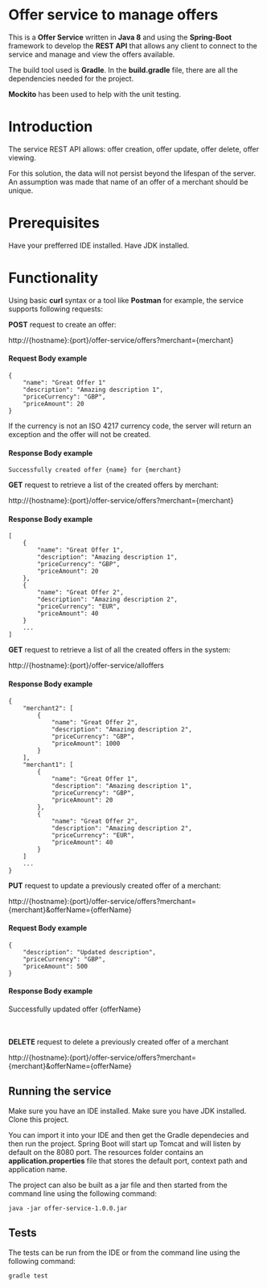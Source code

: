 # Offer service to manage offers #

This is a **Offer Service** written in **Java 8** and using the **Spring-Boot** framework to develop the **REST API** that allows any client to connect to the service and manage and view the offers available.

The build tool used is **Gradle**. In the **build.gradle** file, there are all the dependencies needed for the project.

**Mockito** has been used to help with the unit testing.

# Introduction #

The service REST API allows: offer creation, offer update, offer delete, offer viewing.

For this solution, the data will not persist beyond the lifespan of the server.
An assumption was made that name of an offer of a merchant should be unique.

# Prerequisites #

Have your prefferred IDE installed.
Have JDK installed.

# Functionality #

Using basic **curl** syntax or a tool like **Postman** for example, the service supports following requests:

**POST** request to create an offer:

http://{hostname}:{port}/offer-service/offers?merchant={merchant}

#### Request Body example
	{
		"name": "Great Offer 1"
		"description": "Amazing description 1",
		"priceCurrency": "GBP",
		"priceAmount": 20
	}

If the currency is not an ISO 4217 currency code, the server will return an exception and the offer will not be created.

#### Response Body example
	Successfully created offer {name} for {merchant}


**GET** request to retrieve a list of the created offers by merchant:

http://{hostname}:{port}/offer-service/offers?merchant={merchant}

#### Response Body example
	[
		{
			"name": "Great Offer 1",
			"description": "Amazing description 1",
			"priceCurrency": "GBP",
			"priceAmount": 20
		},
		{
			"name": "Great Offer 2",
			"description": "Amazing description 2",
			"priceCurrency": "EUR",
			"priceAmount": 40
		}
		...
	]

**GET** request to retrieve a list of all the created offers in the system:

http://{hostname}:{port}/offer-service/alloffers

#### Response Body example
	{
		"merchant2": [
			{
				"name": "Great Offer 2",
				"description": "Amazing description 2",
				"priceCurrency": "GBP",
				"priceAmount": 1000
			}
		],
		"merchant1": [
			{
				"name": "Great Offer 1",
				"description": "Amazing description 1",
				"priceCurrency": "GBP",
				"priceAmount": 20
			},
			{
				"name": "Great Offer 2",
				"description": "Amazing description 2",
				"priceCurrency": "EUR",
				"priceAmount": 40
			}
		]
		...
	}


**PUT** request to update a previously created offer of a merchant:

http://{hostname}:{port}/offer-service/offers?merchant={merchant}&offerName={offerName}

#### Request Body example
	{
		"description": "Updated description",
		"priceCurrency": "GBP",
		"priceAmount": 500
	}

#### Response Body example
 Successfully updated offer {offerName}

<br /><br />
**DELETE** request to delete a previously created offer of a merchant

http://{hostname}:{port}/offer-service/offers?merchant={merchant}&offerName={offerName}



## Running the service

Make sure you have an IDE installed.
Make sure you have JDK installed.
Clone this project.

You can import it into your IDE and then get the Gradle dependecies and then run the project. Spring Boot will start up Tomcat and will listen by default on the 8080 port. The resources folder contains an **application.properties** file that stores the default port, context path and application name.

The project can also be built as a jar file and then started from the command line using the following command:

	java -jar offer-service-1.0.0.jar


## Tests

The tests can be run from the IDE or from the command line using the following command:

	gradle test
